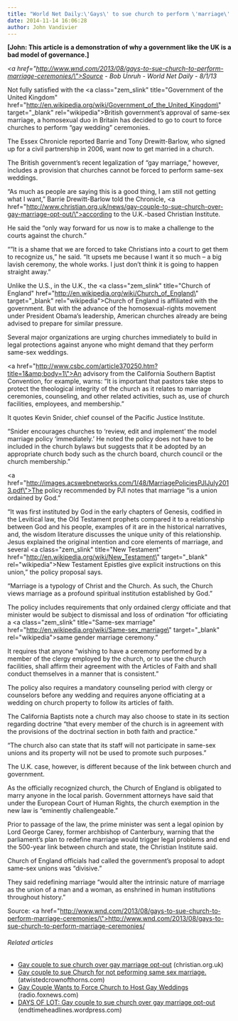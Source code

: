 ```yaml
---
title: "World Net Daily:\'Gays\' to sue church to perform \'marriage\' ceremonies"
date: 2014-11-14 16:06:28
author: John Vandivier
---
```




<strong>[John: This article is a demonstration of why a government like the UK is a bad model of governance.]</strong>

<em><a href=\"http://www.wnd.com/2013/08/gays-to-sue-church-to-perform-marriage-ceremonies/\">Source </a>- Bob Unruh - World Net Daily - 8/1/13</em>

Not fully satisfied with the <a class=\"zem_slink\" title=\"Government of the United Kingdom\" href=\"http://en.wikipedia.org/wiki/Government_of_the_United_Kingdom\" target=\"_blank\" rel=\"wikipedia\">British government</a>’s approval of same-sex marriage, a homosexual duo in Britain has decided to go to court to force churches to perform “gay wedding” ceremonies.

The Essex Chronicle reported Barrie and Tony Drewitt-Barlow, who signed up for a civil partnership in 2006, want now to get married in a church.

The British government’s recent legalization of “gay marriage,” however, includes a provision that churches cannot be forced to perform same-sex weddings.

“As much as people are saying this is a good thing, I am still not getting what I want,” Barrie Drewitt-Barlow told the Chronicle, <a href=\"http://www.christian.org.uk/news/gay-couple-to-sue-church-over-gay-marriage-opt-out/\">according to the U.K.-based Christian Institute</a>.

He said the “only way forward for us now is to make a challenge to the courts against the church.”

“”It is a shame that we are forced to take Christians into a court to get them to recognize us,” he said. “It upsets me because I want it so much – a big lavish ceremony, the whole works. I just don’t think it is going to happen straight away.”

Unlike the U.S., in the U.K., the <a class=\"zem_slink\" title=\"Church of England\" href=\"http://en.wikipedia.org/wiki/Church_of_England\" target=\"_blank\" rel=\"wikipedia\">Church of England</a> is affiliated with the government. But with the advance of the homosexual-rights movement under President Obama’s leadership, American churches already are being advised to prepare for similar pressure.

Several major organizations are urging churches immediately to build in legal protections against anyone who might demand that they perform same-sex weddings.

<a href=\"http://www.csbc.com/article370250.htm?title=1&amp;body=1\">An advisory from the California Southern Baptist Convention,</a> for example, warns: “It is important that pastors take steps to protect the theological integrity of the church as it relates to marriage ceremonies, counseling, and other related activities, such as, use of church facilities, employees, and membership.”

It quotes Kevin Snider, chief counsel of the Pacific Justice Institute.

“Snider encourages churches to ‘review, edit and implement’ the model marriage policy ‘immediately.’ He noted the policy does not have to be included in the church bylaws but suggests that it be adopted by an appropriate church body such as the church board, church council or the church membership.”

<a href=\"http://images.acswebnetworks.com/1/48/MarriagePoliciesPJIJuly2013.pdf\">The policy</a> recommended by PJI notes that marriage “is a union ordained by God.”

“It was first instituted by God in the early chapters of Genesis, codified in the Levitical law, the Old Testament prophets compared it to a relationship between God and his people, examples of it are in the historical narratives, and, the wisdom literature discusses the unique unity of this relationship. Jesus explained the original intention and core elements of marriage, and several <a class=\"zem_slink\" title=\"New Testament\" href=\"http://en.wikipedia.org/wiki/New_Testament\" target=\"_blank\" rel=\"wikipedia\">New Testament Epistles</a> give explicit instructions on this union,” the policy proposal says.

“Marriage is a typology of Christ and the Church. As such, the Church views marriage as a profound spiritual institution established by God.”

The policy includes requirements that only ordained clergy officiate and that minister would be subject to dismissal and loss of ordination “for officiating a <a class=\"zem_slink\" title=\"Same-sex marriage\" href=\"http://en.wikipedia.org/wiki/Same-sex_marriage\" target=\"_blank\" rel=\"wikipedia\">same gender marriage</a> ceremony.”

It requires that anyone “wishing to have a ceremony performed by a member of the clergy employed by the church, or to use the church facilities, shall affirm their agreement with the Articles of Faith and shall conduct themselves in a manner that is consistent.”

The policy also requires a mandatory counseling period with clergy or counselors before any wedding and requires anyone officiating at a wedding on church property to follow its articles of faith.

The California Baptists note a church may also choose to state in its section regarding doctrine “that every member of the church is in agreement with the provisions of the doctrinal section in both faith and practice.”

“The church also can state that its staff will not participate in same-sex unions and its property will not be used to promote such purposes.”

The U.K. case, however, is different because of the link between church and government.

As the officially recognized church, the Church of England is obligated to marry anyone in the local parish. Government attorneys have said that under the European Court of Human Rights, the church exemption in the new law is “eminently challengeable.”

Prior to passage of the law, the prime minister was sent a legal opinion by Lord George Carey, former archbishop of Canterbury, warning that the parliament’s plan to redefine marriage would trigger legal problems and end the 500-year link between church and state, the Christian Institute said.

Church of England officials had called the government’s proposal to adopt same-sex unions was “divisive.”

They said redefining marriage “would alter the intrinsic nature of marriage as the union of a man and a woman, as enshrined in human institutions throughout history.”

Source: <a href=\"http://www.wnd.com/2013/08/gays-to-sue-church-to-perform-marriage-ceremonies/\">http://www.wnd.com/2013/08/gays-to-sue-church-to-perform-marriage-ceremonies/</a>
<h6 class=\"zemanta-related-title\" style=\"font-size:1em;\">Related articles</h6>
<ul class=\"zemanta-article-ul\">
	<li class=\"zemanta-article-ul-li\"><a href=\"http://www.christian.org.uk/news/gay-couple-to-sue-church-over-gay-marriage-opt-out/\" target=\"_blank\">Gay couple to sue church over gay marriage opt-out</a> (christian.org.uk)</li>
	<li class=\"zemanta-article-ul-li\"><a href=\"http://atwistedcrownofthorns.com/2013/08/01/gay-couple-to-sue-church-for-not-peforming-same-sex-marriage/\" target=\"_blank\">Gay couple to sue Church for not peforming same sex marriage.</a> (atwistedcrownofthorns.com)</li>
	<li class=\"zemanta-article-ul-li\"><a href=\"http://radio.foxnews.com/toddstarnes/top-stories/gay-couple-wants-to-force-church-to-host-gay-weddings.html\" target=\"_blank\">Gay Couple Wants to Force Church to Host Gay Weddings</a> (radio.foxnews.com)</li>
	<li class=\"zemanta-article-ul-li\"><a href=\"http://endtimeheadlines.wordpress.com/2013/08/01/days-of-lot-gay-couple-to-sue-church-over-gay-marriage-opt-out/\" target=\"_blank\">DAYS OF LOT: Gay couple to sue church over gay marriage opt-out</a> (endtimeheadlines.wordpress.com)</li>
</ul>